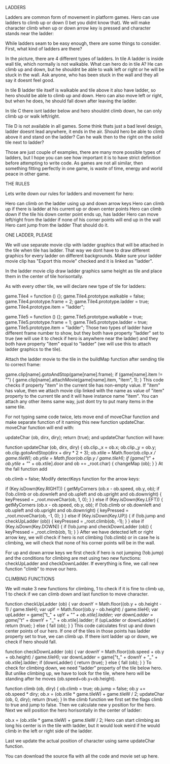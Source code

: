 LADDERS

Ladders are common form of movement in platform games. Hero can use ladders to climb up or down (I bet you didnt know that). We will make character climb when up or down arrow key is pressed and character stands near the ladder:



While ladders seam to be easy enough, there are some things to consider. First, what kind of ladders are there?



In the picture, there are 4 different types of ladders. In tile A ladder is inside wall tile, which normally is not walkable. What can hero do in tile A? He can climb up and down, but he shouldnt be able to walk left or right or he will be stuck in the wall. Ask anyone, who has been stuck in the wall and they all say it doesnt feel good.

In tile B ladder tile itself is walkable and tile above it also have ladder, so hero should be able to climb up and down. Hero can also move left or right, but when he does, he should fall down after leaving the ladder.

In tile C there isnt ladder below and hero shouldnt climb down, he can only climb up or walk left/right.

Tile D is not available in all games. Some think thats just a bad level design, ladder doesnt lead anywhere, it ends in the air. Should hero be able to climb above it and stand on the ladder? Can he walk then to the right on the solid tile next to ladder?

Those are just couple of examples, there are many more possible types of ladders, but I hope you can see how important it is to have strict definition before attempting to write code. As games are not all similar, then something fitting perfectly in one game, is waste of time, energy and world peace in other game.


THE RULES

Lets write down our rules for ladders and movement for hero:

Hero can climb on the ladder using up and down arrow keys
Hero can climb up if there is ladder at his current up or down center points
Hero can climb down if the tile his down center point ends up, has ladder
Hero can move left/right from the ladder if none of his corner points will end up in the wall
Hero cant jump from the ladder
That should do it.


ONE LADDER, PLEASE

We will use separate movie clip with ladder graphics that will be attached in the tile when tile has ladder. That way we dont have to draw different graphics for every ladder on different backgrounds. Make sure your ladder movie clip has "Export this movie" checked and it is linked as "ladder".



In the ladder movie clip draw ladder graphics same height as tile and place them in the center of tile horisontally.

As with every other tile, we will declare new type of tile for ladders:

game.Tile4 = function () {};
game.Tile4.prototype.walkable = false;
game.Tile4.prototype.frame = 2;
game.Tile4.prototype.ladder = true;
game.Tile4.prototype.item = "ladder";

game.Tile5 = function () {};
game.Tile5.prototype.walkable = true;
game.Tile5.prototype.frame = 1;
game.Tile5.prototype.ladder = true;
game.Tile5.prototype.item = "ladder";
Those two types of ladder have different frame number to show, but they both have property "ladder" set to true (we will use it to check if hero is anywhere near the ladder) and they both have property "item" equal to "ladder" (we will use this to attach ladder graphics to the tile).

Attach the ladder movie to the tile in the buildMap function after sending tile to correct frame:

game.clip[name].gotoAndStop(game[name].frame);
if (game[name].item != "")
{
	game.clip[name].attachMovie(game[name].item, "item", 1);
}
This code checks if property "item" in the current tile has non-empty value. If "item" has value, then we attach movie clip linked with the name as value of "item" property to the current tile and it will have instance name "item". You can attach any other items same way, just dont try to put many items in the same tile.

For not typing same code twice, lets move end of moveChar function and make separate function of it naming this new function updateChar. moveChar function will end with:

updateChar (ob, dirx, diry);
return (true);
and updateChar function will have:

function updateChar (ob, dirx, diry)
{
	ob.clip._x = ob.x;
	ob.clip._y = ob.y;
	ob.clip.gotoAndStop(dirx + diry * 2 + 3);
	ob.xtile = Math.floor(ob.clip._x / game.tileW);
	ob.ytile = Math.floor(ob.clip._y / game.tileH);
	if (game["t_" + ob.ytile + "_" + ob.xtile].door and ob == _root.char)
	{
		changeMap (ob);
	}
}
At the fall function add

ob.climb = false;
Modify detectKeys function for the arrow keys:

if (Key.isDown(Key.RIGHT))
{
	getMyCorners (ob.x - ob.speed, ob.y, ob);
	if (!ob.climb or ob.downleft and ob.upleft and ob.upright and ob.downright)
	{
		keyPressed = _root.moveChar(ob, 1, 0);
	}
}
else if (Key.isDown(Key.LEFT))
{
	getMyCorners (ob.x - ob.speed, ob.y, ob);
	if (!ob.climb or ob.downleft and ob.upleft and ob.upright and ob.downright)
	{
		keyPressed = _root.moveChar(ob, -1, 0);
	}
}
else if (Key.isDown(Key.UP))
{
	if (!ob.jump and checkUpLadder (ob))
	{
		keyPressed = _root.climb(ob, -1);
	}
}
else if (Key.isDown(Key.DOWN))
{
	if (!ob.jump and checkDownLadder (ob))
	{
		keyPressed = _root.climb(ob, 1);
	}
}
After we have detected left or right arrow key, we will check if hero is not climbing (!ob.climb) or in case he is climbing, we will check that none of his corner points will be in the wall.

For up and down arrow keys we first check if hero is not jumping (!ob.jump) and the conditions for climbing are met using two new functions: checkUpLadder and checkDownLadder. If everything is fine, we call new function "climb" to move our hero.


CLIMBING FUNCTIONS

We will make 3 new functions for climbing, 1 to check if it is fine to climb up, 1 to check if we can climb down and last function to move character.

function checkUpLadder (ob)
{
	var downY = Math.floor((ob.y + ob.height - 1) / game.tileH);
	var upY = Math.floor((ob.y - ob.height) / game.tileH);
	var upLadder = game["t_" + upY + "_" + ob.xtile].ladder;
	var downLadder = game["t_" + downY + "_" + ob.xtile].ladder;
	if (upLadder or downLadder)
	{
		return (true);
	}
	else
	{
		fall (ob);
	}
}
This code calculates first up and down center points of our hero. If one of the tiles in those points has ladder property set to true, we can climb up. If there isnt ladder up or down, we check if hero should fall.

function checkDownLadder (ob)
{
	var downY = Math.floor((ob.speed + ob.y + ob.height) / game.tileH);
	var downLadder = game["t_" + downY + "_" + ob.xtile].ladder;
	if (downLadder)
	{
		return (true);
	}
	else
	{
		fall (ob);
	}
}
To check for climbing down, we need "ladder" property of the tile below hero. But unlike climbing up, we have to look for the tile, where hero will be standing after he moves (ob.speed+ob.y+ob.height).

function climb (ob, diry)
{
	ob.climb = true;
	ob.jump = false;
	ob.y += ob.speed * diry;
	ob.x = (ob.xtile * game.tileW) + game.tileW / 2;
	updateChar (ob, 0, diry);
	return (true);
}
In the climb function we first set the flags climb to true and jump to false. Then we calculate new y position for the hero. Next we will position the hero horisontally in the center of ladder:

ob.x = (ob.xtile * game.tileW) + game.tileW / 2;
Hero can start climbing as long his center is in the tile with ladder, but it would look weird if he would climb in the left or right side of the ladder.

Last we update the actual position of character using same updateChar function.

You can download the source fla with all the code and movie set up here.